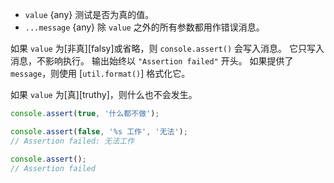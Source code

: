 <!-- YAML
added: v0.1.101
changes:
  - version: v10.0.0
    pr-url: https://github.com/nodejs/node/pull/17706
    description: The implementation is now spec compliant and does not throw
                 anymore.
-->
* `value` {any} 测试是否为真的值。
* `...message` {any} 除 `value` 之外的所有参数都用作错误消息。


如果 `value` 为[非真][falsy]或省略，则 `console.assert()` 会写入消息。 
它只写入消息，不影响执行。 
输出始终以 `"Assertion failed"` 开头。 
如果提供了 `message`，则使用 [`util.format()`] 格式化它。

如果 `value` 为[真][truthy]，则什么也不会发生。

```js
console.assert(true, '什么都不做');

console.assert(false, '%s 工作', '无法');
// Assertion failed: 无法工作

console.assert();
// Assertion failed
```


